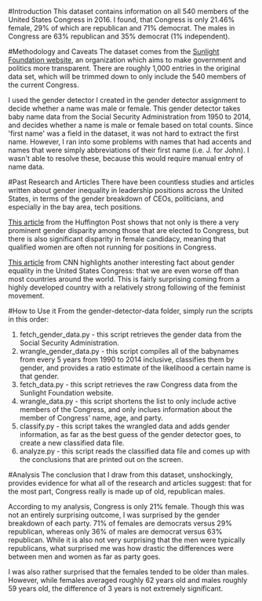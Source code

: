 #Introduction
This dataset contains information on all 540 members of the United States
Congress in 2016. I found, that Congress is only 21.46% female, 29% of
which are republican and 71% democrat. The males in Congress are 63%
republican and 35% democrat (1% independent).


#Methodology and Caveats
The dataset comes from the [Sunlight Foundation website](http://unitedstates.sunlightfoundation.com/legislators/legislators.csv), an organization
which aims to make government and politics more transparent. There are
roughly 1,000 entries in the original data set, which will be trimmed
down to only include the 540 members of the current Congress.

I used the gender detector I created in the gender detector assignment to
decide whether a name was male or female. This gender detector takes baby
name data from the Social Security Administration from 1950 to 2014, and
decides whether a name is male or female based on total counts. Since
'first name' was a field in the dataset, it was not hard to extract the
first name. However, I ran into some problems with names that had accents
and names that were simply abbreviations of their first name (i.e. J. for
John). I wasn't able to resolve these, because this would require manual
entry of name data.


#Past Research and Articles
There have been countless studies and articles written about gender
inequality in leadership positions across the United States, in terms of 
the gender breakdown of CEOs, politicians, and especially in the bay area,
tech positions.

[This article](http://www.huffingtonpost.com/lili-gil/women-in-congress_b_1374030.html) from the Huffington Post shows that not only is there a very
prominent gender disparity among those that are elected to Congress, but
there is also significant disparity in female candidacy, meaning that
qualified women are often not running for positions in Congress. 

[This article](http://money.cnn.com/2013/10/24/news/economy/gender-equality/) from CNN highlights another interesting fact about gender
equality in the United States Congress: that we are even worse off than most
countries around the world. This is fairly surprising coming from a highly
developed country with a relatively strong following of the feminist movement.

#How to Use it
From the gender-detector-data folder, simply run the scripts in this order:

1. fetch_gender_data.py - this script retrieves the gender data from the
   Social Security Administration.
2. wrangle_gender_data.py - this script compiles all of the babynames from
   every 5 years from 1990 to 2014 inclusive, classifies them by gender,
   and provides a ratio estimate of the likelihood a certain name is that
   gender.
3. fetch_data.py - this script retrieves the raw Congress data from the
   Sunlight Foundation website.
4. wrangle_data.py - this script shortens the list to only include active
   members of the Congress, and only inclues information about the member
   of Congress' name, age, and party.
5. classify.py - this script takes the wrangled data and adds gender
   information, as far as the best guess of the gender detector goes, to
   create a new classified data file.
6. analyze.py - this script reads the classified data file and comes up
   with the conclusions that are printed out on the screen.



#Analysis
The conclusion that I draw from this dataset, unshockingly, provides
evidence for what all of the research and articles suggest: that for the
most part, Congress really is made up of old, republican males.

According to my analysis, Congress is only 21% female. Though this was not
an entirely surprising outcome, I was surprised by the gender breakdown of
each party. 71% of females are democrats versus 29% republican, whereas
only 36% of males are democrat versus 63% republican. While it is also not
very surprising that the men were typically republicans, what surprised me
was how drastic the differences were between men and women as far as party
goes.

I was also rather surprised that the females tended to be older than males.
However, while females averaged roughly 62 years old and males roughly 59
years old, the difference of 3 years is not extremely significant.